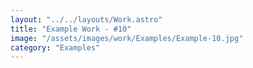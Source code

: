 ```yaml
---
layout: "../../layouts/Work.astro"
title: "Example Work - #10"
image: "/assets/images/work/Examples/Example-10.jpg"
category: "Examples"
---
```

